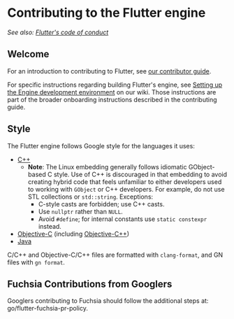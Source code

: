 # Contributing to the Flutter engine

_See also: [Flutter's code of conduct][code_of_conduct]_

## Welcome

For an introduction to contributing to Flutter, see [our contributor
guide][contrib_guide].

For specific instructions regarding building Flutter's engine, see [Setting up
the Engine development environment][engine_dev_setup] on our wiki. Those
instructions are part of the broader onboarding instructions described in the
contributing guide.

## Style

The Flutter engine follows Google style for the languages it uses:

- [C++](https://google.github.io/styleguide/cppguide.html)
  - **Note**: The Linux embedding generally follows idiomatic GObject-based C
    style. Use of C++ is discouraged in that embedding to avoid creating hybrid
    code that feels unfamiliar to either developers used to working with
    `GObject` or C++ developers. For example, do not use STL collections or
    `std::string`. Exceptions:
    - C-style casts are forbidden; use C++ casts.
    - Use `nullptr` rather than `NULL`.
    - Avoid `#define`; for internal constants use `static constexpr` instead.
- [Objective-C][objc_style] (including [Objective-C++][objcc_style])
- [Java][java_style]

C/C++ and Objective-C/C++ files are formatted with `clang-format`, and GN files
with `gn format`.

[code_of_conduct]: https://github.com/flutter/flutter/blob/master/CODE_OF_CONDUCT.md
[contrib_guide]: https://github.com/flutter/flutter/blob/master/CONTRIBUTING.md
[engine_dev_setup]: https://github.com/flutter/flutter/wiki/Setting-up-the-Engine-development-environment
[objc_style]: https://google.github.io/styleguide/objcguide.html
[objcc_style]: https://google.github.io/styleguide/objcguide.html#objective-c
[java_style]: https://google.github.io/styleguide/javaguide.html

## Fuchsia Contributions from Googlers

Googlers contributing to Fuchsia should follow the additional steps at:
go/flutter-fuchsia-pr-policy.
